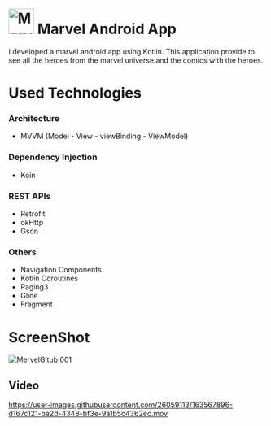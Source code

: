  # <img src="https://user-images.githubusercontent.com/26059113/163561208-eb3fa8f6-4a84-4847-88be-45cb142442e2.png?raw=true" alt="Marvel App Icon" width="50" height="50"> Marvel Android App

 
 I developed a marvel android app using Kotlin. This application provide to see all the heroes from the marvel universe and the comics with the heroes.
 
# Used Technologies
### Architecture
+ MVVM (Model - View - viewBinding - ViewModel)

### Dependency Injection
+ Koin

### REST APIs
+ Retrofit
+ okHttp
+ Gson

### Others
+ Navigation Components
+ Kotlin Coroutines
+ Paging3
+ Glide
+ Fragment

# ScreenShot

![MervelGitub 001](https://user-images.githubusercontent.com/26059113/163564471-8108b050-d410-4a8f-86f4-bf4ffb7bbba2.jpeg)


## Video

https://user-images.githubusercontent.com/26059113/163567896-d167c121-ba2d-4348-bf3e-9a1b5c4362ec.mov

